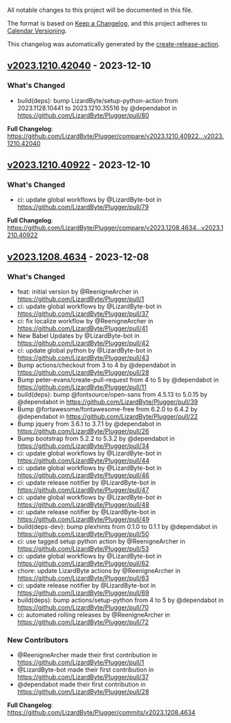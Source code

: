 <!-- # Changelog -->

All notable changes to this project will be documented in this file.

The format is based on [Keep a Changelog](https://keepachangelog.com/en/1.0.0/),
and this project adheres to [Calendar Versioning](https://calver.org/).

This changelog was automatically generated by the
[create-release-action](https://github.com/LizardByte/create-release-action).

## [v2023.1210.42040] - 2023-12-10

### What's Changed
* build(deps): bump LizardByte/setup-python-action from 2023.1128.10441 to 2023.1210.35516 by @dependabot in https://github.com/LizardByte/Plugger/pull/80


**Full Changelog**: https://github.com/LizardByte/Plugger/compare/v2023.1210.40922...v2023.1210.42040

## [v2023.1210.40922] - 2023-12-10

### What's Changed
* ci: update global workflows by @LizardByte-bot in https://github.com/LizardByte/Plugger/pull/79


**Full Changelog**: https://github.com/LizardByte/Plugger/compare/v2023.1208.4634...v2023.1210.40922

## [v2023.1208.4634] - 2023-12-08

### What's Changed
* feat: initial version by @ReenigneArcher in https://github.com/LizardByte/Plugger/pull/1
* ci: update global workflows by @LizardByte-bot in https://github.com/LizardByte/Plugger/pull/37
* ci: fix localize workflow by @ReenigneArcher in https://github.com/LizardByte/Plugger/pull/41
* New Babel Updates by @LizardByte-bot in https://github.com/LizardByte/Plugger/pull/42
* ci: update global python by @LizardByte-bot in https://github.com/LizardByte/Plugger/pull/43
* Bump actions/checkout from 3 to 4 by @dependabot in https://github.com/LizardByte/Plugger/pull/28
* Bump peter-evans/create-pull-request from 4 to 5 by @dependabot in https://github.com/LizardByte/Plugger/pull/11
* build(deps): bump @fontsource/open-sans from 4.5.13 to 5.0.15 by @dependabot in https://github.com/LizardByte/Plugger/pull/39
* Bump @fortawesome/fontawesome-free from 6.2.0 to 6.4.2 by @dependabot in https://github.com/LizardByte/Plugger/pull/22
* Bump jquery from 3.6.1 to 3.7.1 by @dependabot in https://github.com/LizardByte/Plugger/pull/26
* Bump bootstrap from 5.2.2 to 5.3.2 by @dependabot in https://github.com/LizardByte/Plugger/pull/34
* ci: update global workflows by @LizardByte-bot in https://github.com/LizardByte/Plugger/pull/44
* ci: update global workflows by @LizardByte-bot in https://github.com/LizardByte/Plugger/pull/46
* ci: update release notifier by @LizardByte-bot in https://github.com/LizardByte/Plugger/pull/47
* ci: update global workflows by @LizardByte-bot in https://github.com/LizardByte/Plugger/pull/48
* ci: update release notifier by @LizardByte-bot in https://github.com/LizardByte/Plugger/pull/49
* build(deps-dev): bump plexhints from 0.1.0 to 0.1.1 by @dependabot in https://github.com/LizardByte/Plugger/pull/50
* ci: use tagged setup python action by @ReenigneArcher in https://github.com/LizardByte/Plugger/pull/53
* ci: update global workflows by @LizardByte-bot in https://github.com/LizardByte/Plugger/pull/62
* chore: update LizardByte actions by @ReenigneArcher in https://github.com/LizardByte/Plugger/pull/63
* ci: update release notifier by @LizardByte-bot in https://github.com/LizardByte/Plugger/pull/69
* build(deps): bump actions/setup-python from 4 to 5 by @dependabot in https://github.com/LizardByte/Plugger/pull/70
* ci: automated rolling releases by @ReenigneArcher in https://github.com/LizardByte/Plugger/pull/72

### New Contributors
* @ReenigneArcher made their first contribution in https://github.com/LizardByte/Plugger/pull/1
* @LizardByte-bot made their first contribution in https://github.com/LizardByte/Plugger/pull/37
* @dependabot made their first contribution in https://github.com/LizardByte/Plugger/pull/28

**Full Changelog**: https://github.com/LizardByte/Plugger/commits/v2023.1208.4634

[v2023.1210.42040]: https://github.com/LizardByte/Plugger/releases/tag/v2023.1210.42040
[v2023.1210.40922]: https://github.com/LizardByte/Plugger/releases/tag/v2023.1210.40922
[v2023.1208.4634]: https://github.com/LizardByte/Plugger/releases/tag/v2023.1208.4634
